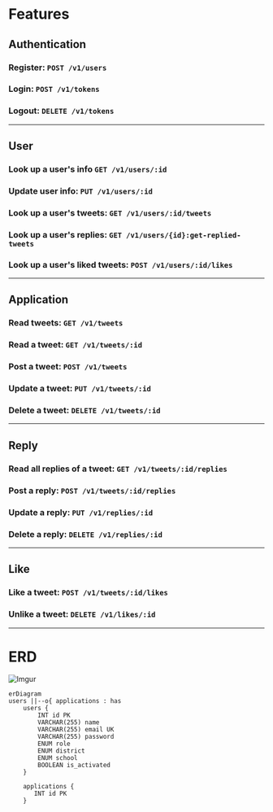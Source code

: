 # Features
## Authentication
### Register: `POST /v1/users`
### Login: `POST /v1/tokens`
### Logout: `DELETE /v1/tokens`
---
## User
### Look up a user's info `GET /v1/users/:id`
### Update user info: `PUT /v1/users/:id`
### Look up a user's tweets: `GET /v1/users/:id/tweets`
### Look up a user's replies: `GET /v1/users/{id}:get-replied-tweets`
### Look up a user's liked tweets: `POST /v1/users/:id/likes`
---
## Application
### Read tweets: `GET /v1/tweets`
### Read a tweet: `GET /v1/tweets/:id`
### Post a tweet: `POST /v1/tweets`
### Update a tweet: `PUT /v1/tweets/:id`
### Delete a tweet: `DELETE /v1/tweets/:id`
---
## Reply
### Read all replies of a tweet: `GET /v1/tweets/:id/replies`
### Post a reply: `POST /v1/tweets/:id/replies`
### Update a reply: `PUT /v1/replies/:id`
### Delete a reply: `DELETE /v1/replies/:id`
---
## Like
### Like a tweet: `POST /v1/tweets/:id/likes`
### Unlike a tweet: `DELETE /v1/likes/:id`
---
# ERD
![Imgur](https://i.imgur.com/3Rx1dfT.png)



```mermaid
erDiagram
users ||--o{ applications : has
    users {
        INT id PK
        VARCHAR(255) name
        VARCHAR(255) email UK
        VARCHAR(255) password
        ENUM role
        ENUM district
        ENUM school
        BOOLEAN is_activated
    }

    applications {
       INT id PK
    }


```